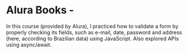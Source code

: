 # Alura Books - 

In this course (provided by Alura), I practiced how to validate a form by properly checking its fields, such as e-mail, date, password and address (here, according to Brazilian data) using JavaScript. Also explored APIs using async/await.
